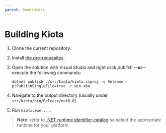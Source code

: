 ```yaml
---
parent: Generators
---
```


# Building Kiota

1. Clone the current repository.
1. Install [the pre-requesites](./tool.md).
1. Open the solution with Visual Studio and right click *publish* **--or--** execute the following commands:

    ```shell
    dotnet publish ./src/kiota/kiota.csproj -c Release -p:PublishSingleFile=true -r win-x64
    ```

1. Navigate to the output directory (usually under `src/kiota/bin/Release/net6.0`).
1. Run `kiota.exe ...`.

> **Note:** refer to [.NET runtime identifier catalog](https://docs.microsoft.com/dotnet/core/rid-catalog) so select the appropriate runtime for your platform.
